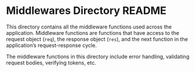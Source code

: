# Middlewares Directory README

This directory contains all the middleware functions used across the application. Middleware functions are functions that have access to the request object (`req`), the response object (`res`), and the next function in the application’s request-response cycle.

The middleware functions in this directory include error handling, validating request bodies, verifying tokens, etc.
